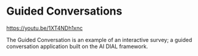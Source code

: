 # Guided Conversations

https://youtu.be/1XT4NDh1xnc

The Guided Conversation is an example of an interactive survey; a guided conversation application built on the AI DIAL framework.
